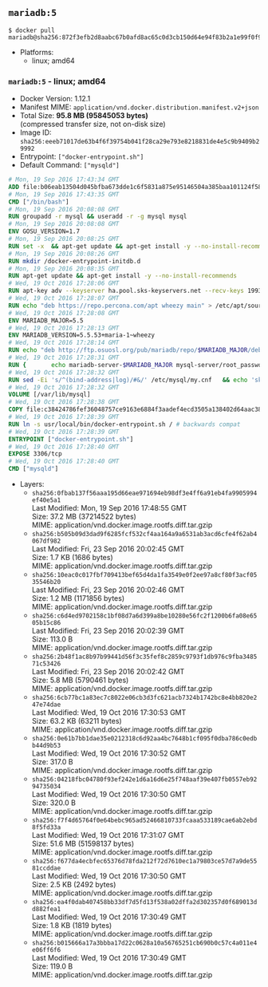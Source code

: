 ## `mariadb:5`

```console
$ docker pull mariadb@sha256:872f3efb2d8aabc67b0afd8ac65c0d3cb150d64e94f83b2a1e99f0f95801b740
```

-	Platforms:
	-	linux; amd64

### `mariadb:5` - linux; amd64

-	Docker Version: 1.12.1
-	Manifest MIME: `application/vnd.docker.distribution.manifest.v2+json`
-	Total Size: **95.8 MB (95845053 bytes)**  
	(compressed transfer size, not on-disk size)
-	Image ID: `sha256:eeeb71017de63b4f6f39754b041f28ca29e793e8218831de4e5c9b9409b29992`
-	Entrypoint: `["docker-entrypoint.sh"]`
-	Default Command: `["mysqld"]`

```dockerfile
# Mon, 19 Sep 2016 17:43:34 GMT
ADD file:b06eab13504d045bfba673dde1c6f5831a875e95146504a385baa101124f58f5 in / 
# Mon, 19 Sep 2016 17:43:35 GMT
CMD ["/bin/bash"]
# Mon, 19 Sep 2016 20:08:08 GMT
RUN groupadd -r mysql && useradd -r -g mysql mysql
# Mon, 19 Sep 2016 20:08:08 GMT
ENV GOSU_VERSION=1.7
# Mon, 19 Sep 2016 20:08:25 GMT
RUN set -x 	&& apt-get update && apt-get install -y --no-install-recommends ca-certificates wget && rm -rf /var/lib/apt/lists/* 	&& wget -O /usr/local/bin/gosu "https://github.com/tianon/gosu/releases/download/$GOSU_VERSION/gosu-$(dpkg --print-architecture)" 	&& wget -O /usr/local/bin/gosu.asc "https://github.com/tianon/gosu/releases/download/$GOSU_VERSION/gosu-$(dpkg --print-architecture).asc" 	&& export GNUPGHOME="$(mktemp -d)" 	&& gpg --keyserver ha.pool.sks-keyservers.net --recv-keys B42F6819007F00F88E364FD4036A9C25BF357DD4 	&& gpg --batch --verify /usr/local/bin/gosu.asc /usr/local/bin/gosu 	&& rm -r "$GNUPGHOME" /usr/local/bin/gosu.asc 	&& chmod +x /usr/local/bin/gosu 	&& gosu nobody true 	&& apt-get purge -y --auto-remove ca-certificates wget
# Mon, 19 Sep 2016 20:08:26 GMT
RUN mkdir /docker-entrypoint-initdb.d
# Mon, 19 Sep 2016 20:08:35 GMT
RUN apt-get update && apt-get install -y --no-install-recommends 		apt-transport-https ca-certificates 		pwgen 	&& rm -rf /var/lib/apt/lists/*
# Wed, 19 Oct 2016 17:28:06 GMT
RUN apt-key adv --keyserver ha.pool.sks-keyservers.net --recv-keys 199369E5404BD5FC7D2FE43BCBCB082A1BB943DB 	&& apt-key adv --keyserver ha.pool.sks-keyservers.net --recv-keys 430BDF5C56E7C94E848EE60C1C4CBDCDCD2EFD2A 	&& apt-key adv --keyserver ha.pool.sks-keyservers.net --recv-keys 4D1BB29D63D98E422B2113B19334A25F8507EFA5
# Wed, 19 Oct 2016 17:28:07 GMT
RUN echo "deb https://repo.percona.com/apt wheezy main" > /etc/apt/sources.list.d/percona.list 	&& { 		echo 'Package: *'; 		echo 'Pin: release o=Percona Development Team'; 		echo 'Pin-Priority: 998'; 	} > /etc/apt/preferences.d/percona
# Wed, 19 Oct 2016 17:28:08 GMT
ENV MARIADB_MAJOR=5.5
# Wed, 19 Oct 2016 17:28:13 GMT
ENV MARIADB_VERSION=5.5.53+maria-1~wheezy
# Wed, 19 Oct 2016 17:28:14 GMT
RUN echo "deb http://ftp.osuosl.org/pub/mariadb/repo/$MARIADB_MAJOR/debian wheezy main" > /etc/apt/sources.list.d/mariadb.list 	&& { 		echo 'Package: *'; 		echo 'Pin: release o=MariaDB'; 		echo 'Pin-Priority: 999'; 	} > /etc/apt/preferences.d/mariadb
# Wed, 19 Oct 2016 17:28:31 GMT
RUN { 		echo mariadb-server-$MARIADB_MAJOR mysql-server/root_password password 'unused'; 		echo mariadb-server-$MARIADB_MAJOR mysql-server/root_password_again password 'unused'; 	} | debconf-set-selections 	&& apt-get update 	&& apt-get install -y 		mariadb-server=$MARIADB_VERSION 		percona-xtrabackup 		socat 	&& rm -rf /var/lib/apt/lists/* 	&& sed -ri 's/^user\s/#&/' /etc/mysql/my.cnf /etc/mysql/conf.d/* 	&& rm -rf /var/lib/mysql && mkdir -p /var/lib/mysql /var/run/mysqld 	&& chown -R mysql:mysql /var/lib/mysql /var/run/mysqld 	&& chmod 777 /var/run/mysqld
# Wed, 19 Oct 2016 17:28:32 GMT
RUN sed -Ei 's/^(bind-address|log)/#&/' /etc/mysql/my.cnf 	&& echo 'skip-host-cache\nskip-name-resolve' | awk '{ print } $1 == "[mysqld]" && c == 0 { c = 1; system("cat") }' /etc/mysql/my.cnf > /tmp/my.cnf 	&& mv /tmp/my.cnf /etc/mysql/my.cnf
# Wed, 19 Oct 2016 17:28:32 GMT
VOLUME [/var/lib/mysql]
# Wed, 19 Oct 2016 17:28:38 GMT
COPY file:c38424786fef36048757ce9163e6884f3aadef4ecd3505a138402d64aac38c4e in /usr/local/bin/ 
# Wed, 19 Oct 2016 17:28:39 GMT
RUN ln -s usr/local/bin/docker-entrypoint.sh / # backwards compat
# Wed, 19 Oct 2016 17:28:39 GMT
ENTRYPOINT ["docker-entrypoint.sh"]
# Wed, 19 Oct 2016 17:28:40 GMT
EXPOSE 3306/tcp
# Wed, 19 Oct 2016 17:28:40 GMT
CMD ["mysqld"]
```

-	Layers:
	-	`sha256:0fbab137f56aaa195d66eae971694eb98df3e4ff6a91eb4fa9905994ef40e5a1`  
		Last Modified: Mon, 19 Sep 2016 17:48:55 GMT  
		Size: 37.2 MB (37214522 bytes)  
		MIME: application/vnd.docker.image.rootfs.diff.tar.gzip
	-	`sha256:b505b09d3dad9f6285fcf532cf4aa164a9a6531ab3acd6cfe4f62ab4067df982`  
		Last Modified: Fri, 23 Sep 2016 20:02:45 GMT  
		Size: 1.7 KB (1686 bytes)  
		MIME: application/vnd.docker.image.rootfs.diff.tar.gzip
	-	`sha256:10eac0c017fbf709413bef65d4da1fa3549e0f2ee97a8cf80f3acf0535546b20`  
		Last Modified: Fri, 23 Sep 2016 20:02:46 GMT  
		Size: 1.2 MB (1171856 bytes)  
		MIME: application/vnd.docker.image.rootfs.diff.tar.gzip
	-	`sha256:c6d4ed9702158c1bf08d7a6d399a8be10280e56fc2f1200b6fa08e6505b15c86`  
		Last Modified: Fri, 23 Sep 2016 20:02:39 GMT  
		Size: 113.0 B  
		MIME: application/vnd.docker.image.rootfs.diff.tar.gzip
	-	`sha256:2b48f1ac8b97b99441d56f3c35fef8c2859c9793f1db976c9fba348571c53426`  
		Last Modified: Fri, 23 Sep 2016 20:02:42 GMT  
		Size: 5.8 MB (5790461 bytes)  
		MIME: application/vnd.docker.image.rootfs.diff.tar.gzip
	-	`sha256:6cb77bc1a83ec7c8022e06cb3d3fc621acb7324b1742bc8e4bb820e247e74dae`  
		Last Modified: Wed, 19 Oct 2016 17:30:53 GMT  
		Size: 63.2 KB (63211 bytes)  
		MIME: application/vnd.docker.image.rootfs.diff.tar.gzip
	-	`sha256:0e61b7bb1dae35e0212318c6d92aa4bc7648b1cf095f0dba786c0edbb44d9b53`  
		Last Modified: Wed, 19 Oct 2016 17:30:52 GMT  
		Size: 317.0 B  
		MIME: application/vnd.docker.image.rootfs.diff.tar.gzip
	-	`sha256:04218fbc04780f93ef242e1d6a16d6e25f748aaf39e407fb0557eb9294735034`  
		Last Modified: Wed, 19 Oct 2016 17:30:50 GMT  
		Size: 320.0 B  
		MIME: application/vnd.docker.image.rootfs.diff.tar.gzip
	-	`sha256:f7f4d65764f0e64bebc965ad52466810733fcaaa533189cae6ab2ebd8f5fd33a`  
		Last Modified: Wed, 19 Oct 2016 17:31:07 GMT  
		Size: 51.6 MB (51598137 bytes)  
		MIME: application/vnd.docker.image.rootfs.diff.tar.gzip
	-	`sha256:f677da4ecbfec65376d78fda212f72d7610ec1a79803ce57d7a9de5581ccddae`  
		Last Modified: Wed, 19 Oct 2016 17:30:50 GMT  
		Size: 2.5 KB (2492 bytes)  
		MIME: application/vnd.docker.image.rootfs.diff.tar.gzip
	-	`sha256:ea4f0dab407458bb33df7d5fd13f538a02dffa2d302357d0f689013dd882fea1`  
		Last Modified: Wed, 19 Oct 2016 17:30:49 GMT  
		Size: 1.8 KB (1819 bytes)  
		MIME: application/vnd.docker.image.rootfs.diff.tar.gzip
	-	`sha256:b015666a17a3bbba17d22c0628a10a56765251cb690b0c57c4a011e4e06ff6f6`  
		Last Modified: Wed, 19 Oct 2016 17:30:49 GMT  
		Size: 119.0 B  
		MIME: application/vnd.docker.image.rootfs.diff.tar.gzip
